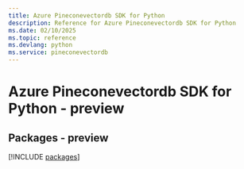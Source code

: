 ```yaml
---
title: Azure Pineconevectordb SDK for Python
description: Reference for Azure Pineconevectordb SDK for Python
ms.date: 02/10/2025
ms.topic: reference
ms.devlang: python
ms.service: pineconevectordb
---
```

# Azure Pineconevectordb SDK for Python - preview
## Packages - preview
[!INCLUDE [packages](pineconevectordb-index.md)]